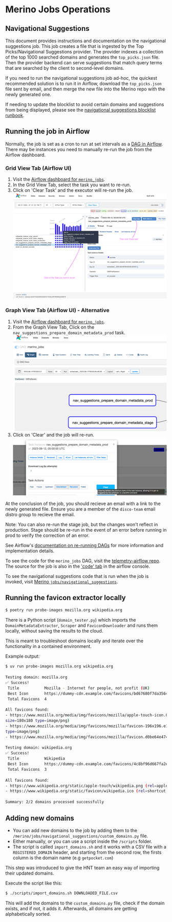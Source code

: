 # Merino Jobs Operations

## Navigational Suggestions
This document provides instructions and documentation on the navigational suggestions job.
This job creates a file that is ingested by the Top Picks/Navigational Suggestions provider.
The provider indexes a collection of the top 1000 searched domains and generates the `top_picks.json` file.  Then the provider backend can serve suggestions that match query terms that are searched by the client to second-level domains.

If you need to run the navigational suggestions job ad-hoc, the quickest recommended solution is to run it in Airflow, download the `top_picks.json` file sent by email,
and then merge the new file into the Merino repo with the newly generated one.

If needing to update the blocklist to avoid certain domains and suggestions from being displayed,
please see the [navigational suggestions blocklist runbook][nav_sug_blocklist_runbook].

## Running the job in Airflow
Normally, the job is set as a cron to run at set intervals as a [DAG in Airflow][airflow_docs].
There may be instances you need to manually re-run the job from the Airflow dashboard.

### Grid View Tab (Airflow UI)
1. Visit the [Airflow dashboard for `merino_jobs`][merino_jobs-grid].
2. In the Grid View Tab, select the task you want to re-run.
3. Click on 'Clear Task' and the executor will re-run the job.
![merino_jobs UI Diagram](dag_ui.png "merino_jobs UI Diagram")

### Graph View Tab (Airflow UI) - Alternative
1. Visit the [Airflow dashboard for `merino_jobs`][merino_jobs-graph].
2. From the Graph View Tab, Click on the `nav_suggestions_prepare_domain_metadata_prod` task.
![merino_jobs Nav Suggest Graph View](nav_sug_graph_view.png "merino_jobs UI Graph View")
3. Click on 'Clear' and the job will re-run.
![merino_jobs UI Task Instance Clear](nav_task_instance_clear.png "merino_jobs UI Task Clear")

At the conclusion of the job, you should recieve an email with a link to the newly generated file. Ensure you are a member of the `disco-team` email distro group to recieve the email.

Note: You can also re-run the stage job, but the changes won't reflect in production. Stage should be re-run in the event of an error before running in prod to verify the correction of an error.


See Airflow's [documentation on re-running DAGs][airflow_rerun_dag] for more information and implementation details.


To see the code for the `merino_jobs` DAG, visit the [telemetry-airflow repo][merino_jobs_repo]. The source for the job is also in the ['code' tab][merino_jobs_code] in the airflow console.

To see the navigational suggestions code that is run when the job is invoked, visit [Merino `jobs/navigational_suggestions`][nav_sug_dir].

[nav_sug_blocklist_runbook]: https://github.com/mozilla-services/merino-py/blob/main/docs/operations/blocklist-nav-suggestions.md
[nav_sug_dir]: https://github.com/mozilla-services/merino-py/tree/main/merino/jobs/navigational_suggestions
[airflow_docs]: https://airflow.apache.org/docs/apache-airflow/stable/public-airflow-interface.html#dags
[airflow_rerun_dag]: https://airflow.apache.org/docs/apache-airflow/stable/core-concepts/dag-run.html#re-run-dag
[merino_jobs_repo]: https://github.com/mozilla/telemetry-airflow/blob/main/dags/merino_jobs.py
[merino_jobs_code]: https://workflow.telemetry.mozilla.org/dags/merino_jobs/code?root=
[merino_jobs-grid]: https://workflow.telemetry.mozilla.org/dags/merino_jobs/grid
[merino_jobs-graph]: https://workflow.telemetry.mozilla.org/dags/merino_jobs/graph?root=

## Running the favicon extractor locally

```bash
$ poetry run probe-images mozilla.org wikipedia.org
```

There is a Python script (`domain_tester.py`) which imports the `DomainMetadataExtractor`,  `Scraper` and `FaviconDownloader` and runs them locally, without saving the results to the cloud.

This is meant to troubleshoot domains locally and iterate over the functionality in a contained environment.

Example output:
```bash
$ uv run probe-images mozilla.org wikipedia.org

Testing domain: mozilla.org
✅ Success!
 Title           Mozilla - Internet for people, not profit (UK)
 Best Icon       https://dummy-cdn.example.com/favicons/bd67680f7da3564bace91b2be87feab16d5e9e6266355b8f082e21f8159…
 Total Favicons  4

All favicons found:
- https://www.mozilla.org/media/img/favicons/mozilla/apple-touch-icon.05aa000f6748.png (rel=apple-touch-icon
size=180x180 type=image/png)
- https://www.mozilla.org/media/img/favicons/mozilla/favicon-196x196.e143075360ea.png (rel=icon size=196x196
type=image/png)
- https://www.mozilla.org/media/img/favicons/mozilla/favicon.d0be64e474b1.ico (rel=shortcut,icon)

Testing domain: wikipedia.org
✅ Success!
 Title           Wikipedia
 Best Icon       https://dummy-cdn.example.com/favicons/4c8bf96d667fa2e9f072bdd8e9f25c8ba6ba2ad55df1af7d9ea0dd575c1…
 Total Favicons  3

All favicons found:
- https://www.wikipedia.org/static/apple-touch/wikipedia.png (rel=apple-touch-icon)
- https://www.wikipedia.org/static/favicon/wikipedia.ico (rel=shortcut,icon)

Summary: 2/2 domains processed successfully
```

## Adding new domains

- You can add new domains to the job by adding them to the `/merino/jobs/navigational_suggestions/custom_domains.py` file.
- Either manually, or you can use a script inside the `/scripts` folder.
- The script is called `import_domains.sh` and it works with a CSV file with a `REGISTERED_DOMAIN` header, and starting from the second row, the firsts column is the domain name (e.g `getpocket.com`)

This step was introduced to give the HNT team an easy way of importing their updated domains.

Execute the script like this:
```bash
$ ./scripts/import_domains.sh DOWNLOADED_FILE.csv
```

This will add the domains to the `custom_domains.py` file, check if the domain exists, and if not, it adds it. Afterwards, all domains are getting alphabetically sorted.
